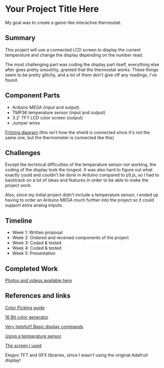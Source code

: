 

# Your Project Title Here

My goal was to create a game-like interactive thermostat.

## Summary

This project will use a connected LCD screen to display the current temperature and change the display depending on the number read.

The most challenging part was coding the display part itself, everything else after goes pretty smoothly, granted that the thermostat works. These things seem to be pretty glitchy, and a lot of them don't give off any readings, I've found.


## Component Parts

- Arduino MEGA (input and output)
- TMP36 temperature sensor (input and output)
- 3.2' TFT LCD color screen (output)
- Jumper wires

[Fritzing diagram](https://drive.google.com/a/cca.edu/file/d/1-p4NJ48oKWVzbgLhkwBgPsI4trJ0rRzv/view?usp=sharing) (this isn't how the shield is connected since it's not the same one, but the thermometer is connected like this)


## Challenges

Except the technical difficulties of the temperature sensor not working, the coding of the display took the longest. It was also hard to figure out what exactly could and couldn't be done in Arduino compared to p5.js, so I had to backtrack on a lot of ideas and features in order to be able to make the project work.

Also, since my initial project didn't include a temperature sensor, I ended up having to order an Arduino MEGA much further into the project so it could support extra analog imputs. 

## Timeline

- Week 1: Written proposal
- Week 2: Ordered and received components of the project
- Week 3: Coded & tested
- Week 4: Coded & tested
- Week 5: Presentation

## Completed Work

[Photos and videos available here](https://drive.google.com/open?id=1eTCGgqlSSsFCVM1-Tbd6M8ubOg3NG9fo)

## References and links

[Color Picking guide](http://henrysbench.capnfatz.com/henrys-bench/arduino-adafruit-gfx-library-user-guide/arduino-16-bit-tft-rgb565-color-basics-and-selection/)

[16 Bit color generator](https://ee-programming-notepad.blogspot.com/2016/10/16-bit-color-generator-picker.html) 

[Very helpful!! Basic display commands](https://www.youtube.com/watch?v=Fj0yXP0tCLU)

[Using a temperature sensor](http://learn.adafruit.com/tmp36-temperature-sensor/using-a-temp-sensor)

[The screen I used](https://www.amazon.com/Elegoo-Inches-Screen-Technical-Arduino/dp/B01EUVJYME/ref=sr_1_7?ie=UTF8&qid=1513502111&sr=8-7&keywords=arduino+display)

Elegoo TFT and GFX libraries, since I wasn't using the original Adafruit display!




